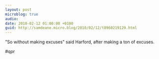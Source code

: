 ```yaml
---
layout: post
microblog: true
audio: 
date: 2010-02-12 01:00:00 +0100
guid: http://samdeane.micro.blog/2010/02/12/t8960219129.html
---
```

"So without making excuses" said Harford, after making a ton of excuses.

#qpr
